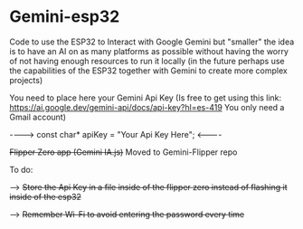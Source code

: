 # Gemini-esp32
Code to use the ESP32 to Interact with Google Gemini but "smaller" the idea is to have an AI on as many platforms as possible without having the worry of not having enough resources to run it locally (in the future perhaps use the capabilities of the ESP32 together with Gemini to create more complex projects)


You need to place here your Gemini Api Key (Is free to get using this link: https://ai.google.dev/gemini-api/docs/api-key?hl=es-419 You only need a Gmail account)

---->  const char* apiKey = "Your Api Key Here";  <----

~~Flipper Zero app (Gemini IA.js)~~ Moved to Gemini-Flipper repo


To do:

--> ~~Store the Api Key in a file inside of the flipper zero instead of flashing it inside of the esp32~~

--> ~~Remember Wi-Fi to avoid entering the password every time~~
